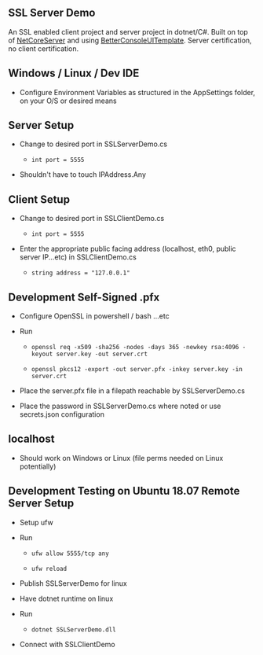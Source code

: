 ## SSL Server Demo
An SSL enabled client project and server project in dotnet/C#. Built on top of [NetCoreServer](https://github.com/chronoxor/NetCoreServer) and using [BetterConsoleUITemplate](https://github.com/Ink230/BetterConsoleUITemplate). Server certification, no client certification.

## Windows / Linux / Dev IDE
- Configure Environment Variables as structured in the AppSettings folder, on your O/S or desired means

## Server Setup
- Change to desired port in SSLServerDemo.cs

  - ```int port = 5555```

- Shouldn't have to touch IPAddress.Any

## Client Setup
- Change to desired port in SSLClientDemo.cs

  - ```int port = 5555```

- Enter the appropriate public facing address (localhost, eth0, public server IP...etc) in SSLClientDemo.cs

  - ```string address = "127.0.0.1"```

## Development Self-Signed .pfx
- Configure OpenSSL in powershell / bash ...etc
- Run

  - ```openssl req -x509 -sha256 -nodes -days 365 -newkey rsa:4096 -keyout server.key -out server.crt```

  - ```openssl pkcs12 -export -out server.pfx -inkey server.key -in server.crt```

- Place the server.pfx file in a filepath reachable by SSLServerDemo.cs 
- Place the password in SSLServerDemo.cs where noted or use secrets.json configuration

## localhost
- Should work on Windows or Linux (file perms needed on Linux potentially)

## Development Testing on Ubuntu 18.07 Remote Server Setup
- Setup ufw
- Run

  - ```ufw allow 5555/tcp any```

  - ```ufw reload```

- Publish SSLServerDemo for linux
- Have dotnet runtime on linux
- Run

  - ```dotnet SSLServerDemo.dll```

- Connect with SSLClientDemo
